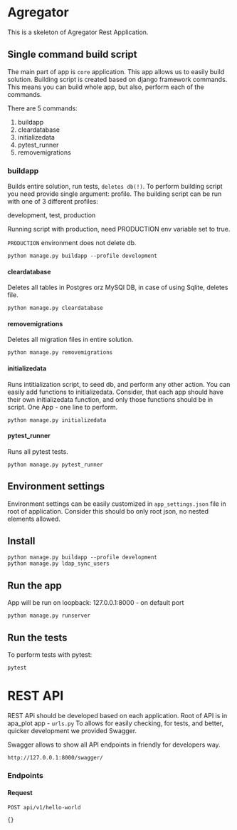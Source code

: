 # Agregator

This is a skeleton of Agregator Rest Application.

## Single command build script

The main part of app is `core` application. This app allows us to easily build solution. 
Building script is created based on django framework commands. This means you can build whole app, but also, perform each of the commands. 

There are 5 commands: 

1. buildapp 
2. cleardatabase
3. initializedata
4. pytest_runner
5. removemigrations


### buildapp
Builds entire solution, run tests, `deletes db(!)`. 
To perform building script you need provide single argument: profile.
The building script can be run with one of 3 different profiles:

development, test, production

Running script with production, need PRODUCTION env variable set to true. 

`PRODUCTION` environment does not delete db. 


    python manage.py buildapp --profile development
    

#### cleardatabase
Deletes all tables in Postgres orz MySQl DB, in case of using Sqlite, deletes file.
 
    python manage.py cleardatabase
    
    
#### removemigrations
Deletes all migration files in entire solution. 

    python manage.py removemigrations

#### initializedata
Runs intitialization script, to seed db, and perform any other action. You can easily add functions to initializedata. Consider, that each app should have their own initializedata function, and only those functions should be in script. One App - one line to perform. 
 
    python manage.py initializedata

#### pytest_runner
Runs all pytest tests. 

    python manage.py pytest_runner

## Environment settings

Environment settings can be easily customized in `app_settings.json` file in root of application. 
Consider this should bo only root json, no nested elements allowed.

## Install

    python manage.py buildapp --profile development
    python manage.py ldap_sync_users

## Run the app
App will be run on loopback: 127.0.0.1:8000 - on default port

    python manage.py runserver

## Run the tests

To perform tests with pytest:

    pytest

# REST API

REST APi should be developed based on each application. Root of API is in apa_plot app - `urls.py`
To allows for easily checking, for tests, and better, quicker development we provided Swagger. 

Swagger allows to show all API endpoints in friendly for developers way.

    http://127.0.0.1:8000/swagger/


### Endpoints

#### Request

`POST api/v1/hello-world`
    
    {}
